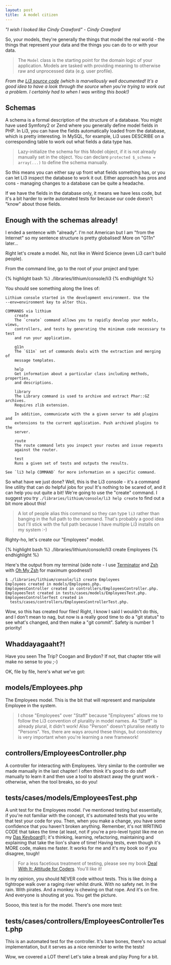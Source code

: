 ```yaml
---
layout: post
title:  A model citizen
---
```


_"I wish I looked like Cindy Crawford" - Cindy Crawford_

So, your models, they're generally the things that model the real world - the things that represent your data and the things you can do to or with your data.

> The `Model` class is the starting point for the domain logic of your application.
> Models are tasked with providing meaning to otherwise raw and unprocessed data (e.g.
> user profile).

_From the [Li3 source code](https://github.com/UnionOfRAD/lithium/blob/master/data/Model.php) (which is marvellously well documented! It's a good idea to have a look through the source when you're trying to work out a problem. I certainly had to when I was writing this book!)_

## Schemas

A schema is a formal description of the structure of a database. You might have used Symfony2 or Zend where you generally define model fields in PHP. In Li3, you can have the fields automatically loaded from the database, which is pretty interesting. In MySQL, for example, Li3 uses DESCRIBE on a corresponding table to work out what fields a data type has.

> Lazy-initialize the schema for this Model object, if it is not already manually set in the object. You can declare `protected $_schema = array(...)` to define the schema manually.

So this means you can either say up front what fields something has, or you can let Li3 inspect the database to work it out. Either approach has pros and cons - managing changes to a database can be quite a headache.

If we have the fields in the database only, it means we have less code, but it's a bit harder to write automated tests for because our code doesn't "know" about those fields.

## Enough with the schemas already!

I ended a sentence with "already". I'm not American but I am "from the Internet" so my sentence structure is pretty globalised! More on "G11n" later...

Right let's create a model. No, not like in Weird Science (even Li3 can't build people).

From the command line, go to the root of your project and type:

{% highlight bash %}
./libraries/lithium/console/li3
{% endhighlight %}

You should see something along the lines of:

	Lithium console started in the development environment. Use the
    --env=environment key to alter this.

	COMMANDS via lithium
		create
		The `create` command allows you to rapidly develop your models, views,
		controllers, and tests by generating the minimum code necessary to test
		and run your application.

		g11n
		The `G11n` set of commands deals with the extraction and merging of
		message templates.

		help
		Get information about a particular class including methods, properties,
		and descriptions.

		library
		The Library command is used to archive and extract Phar::GZ archives. 
		Requires zlib extension.

		In addition, communicate with the a given server to add plugins and
		extensions to the current application. Push archived plugins to the
		server.

		route
		The route command lets you inspect your routes and issue requests
		against the router.

		test
		Runs a given set of tests and outputs the results.

	See `li3 help COMMAND` for more information on a specific command.

So what have we just done? Well, this is the Li3 console - it's a command line utility that can do helpful jobs for you! It's nothing to be scared of, and it can help you out quite a bit! We're going to use the "create" command. I suggest you try `./libraries/lithium/console/li3 help create` to find out a bit more about this!

> A lot of people alias this command so they can type `li3` rather than banging in the full path to the command. That's probably a good idea but I'll stick with the full path because I have multiple Li3 installs on my system :-)

Righty-ho, let's create our "Employees" model.

{% highlight bash %}
./libraries/lithium/console/li3 create Employees
{% endhighlight %}

Here's the output from my terminal (side note - I use [Terminator](http://gnometerminator.blogspot.co.uk/p/introduction.html) and [Zsh](http://www.zsh.org/) with [Oh My Zsh](https://github.com/robbyrussell/oh-my-zsh) for maximum goodness!)

	$ ./libraries/lithium/console/li3 create Employees
	Employees created in models/Employees.php.
	EmployeesController created in controllers/EmployeesController.php.
	EmployeesTest created in tests/cases/models/EmployeesTest.php.
	EmployeesControllerTest created in
      tests/cases/controllers/EmployeesControllerTest.php.

Wow, so this has created four files! Right, I know I said I wouldn't do this, and I don't mean to nag, but now is a really good time to do a "git status" to see what's changed, and then make a "git commit". Safety is number 1 priority!

## Whaddayagaaht?!

Have you seen The Trip? Coogan and Brydon? If not, that chapter title will make no sense to you ;-)

OK, file by file, here's what we've got:

## models/Employees.php

The Employees model. This is the bit that will represent and manipulate Employee in the system.

> I chose "Employees" over "Staff" because "Employees" allows me to follow the Li3 convention of plurality in model names. As "Staff" is already plural, it didn't work! Also "Person" doesn't pluralise neatly to "Persons". Yes, there are ways around these things, but consistency is very important when you're learning a new framework!

## controllers/EmployeesController.php

A controller for interacting with Employees. Very similar to the controller we made manually in the last chapter! I often think it's good to do stuff manually to learn it and then use a tool to abstract away the grunt work - otherwise, when the tool breaks, so do you!

## tests/cases/models/EmployeesTest.php

A unit test for the Employees model. I've mentioned testing but essentially, if you're not familiar with the concept, it's automated tests that you write that test your code for you. Then, when you make a change, you have some confidence that you haven't broken anything. Remember, it's not WRITING CODE that takes the time (at least, not if you're a pro-level typist like me on my [Das Keyboard](http://shop.daskeyboard.com/)!); it's thinking, learning, refactoring, maintaining and explaining that take the lion's share of time! Having tests, even though it's MORE code, makes me faster. It works for me and it's my book so if you disagree, tough!

> For a less facetious treatment of testing, please see my book [Deal With It: Attitude for Coders](https://leanpub.com/dealwithit/). You'll like it!

In my opinion, you should NEVER code without tests. This is like doing a tightrope walk over a raging river whilst drunk. With no safety net. In the rain. With pirates. And a monkey is chewing on that rope. And it's on fire. And everyone is shouting at you. You get the picture.

Soooo, this test is for the model. There's one more test:

## tests/cases/controllers/EmployeesControllerTest.php

This is an automated test for the controller. It's bare bones, there's no actual implementation, but it serves as a nice reminder to write the tests!

Wow, we covered a LOT there! Let's take a break and play Pong for a bit.